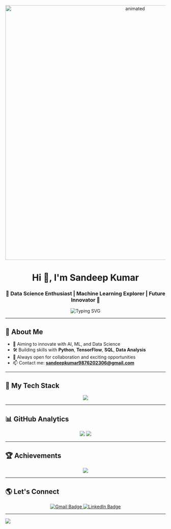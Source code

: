 <!-- Animated Background -->
<div align="center">
  <img src="https://cdn.dribbble.com/users/1162077/screenshots/3848914/programmer.gif" alt="animated" width="800" />
</div>

<h1 align="center">Hi 👋, I'm Sandeep Kumar</h1>
<h3 align="center">🚀 Data Science Enthusiast | Machine Learning Explorer | Future Innovator 🚀</h3>

<p align="center">
  <img src="https://readme-typing-svg.demolab.com?font=Fira+Code&pause=1000&width=435&lines=Data+Scientist+in+the+making...;Machine+Learning+Explorer...;Deep+Learning+Believer...;Let's+Innovate+together!+🚀" alt="Typing SVG" />
</p>

---

## 🚀 About Me
- 🎯 Aiming to innovate with AI, ML, and Data Science
- 🛠️ Building skills with **Python**, **TensorFlow**, **SQL**, **Data Analysis**
- 🤝 Always open for collaboration and exciting opportunities
- 📫 Contact me: **sandeepkumar9876202306@gmail.com**

---

## 🚀 My Tech Stack
<p align="center">
  <img src="https://skillicons.dev/icons?i=python,tensorflow,pandas,numpy,scikit-learn,sql,git" />
</p>

---

## 📊 GitHub Analytics
<p align="center">
  <img src="https://github-readme-stats.vercel.app/api?username=SSandeepk2001&show_icons=true&theme=radical" />
  <img src="https://github-readme-streak-stats.herokuapp.com?user=SSandeepk2001&theme=radical&hide_border=true" />
</p>

---

## 🏆 Achievements
<p align="center">
  <img src="https://github-profile-trophy.vercel.app/?username=SSandeepk2001&theme=onedark" />
</p>

---

## 🌎 Let's Connect
<p align="center">
  <a href="mailto:sandeepkumar9876202306@gmail.com">
    <img src="https://img.shields.io/badge/Gmail-D14836?style=for-the-badge&logo=gmail&logoColor=white" alt="Gmail Badge"/>
  </a>
  <a href="https://www.linkedin.com/in/sandeep-kumar2001/">
    <img src="https://img.shields.io/badge/LinkedIn-blue?style=for-the-badge&logo=linkedin&logoColor=white" alt="LinkedIn Badge"/>
  </a>
</p>

---

<!-- Footer Waves -->
<img src="https://capsule-render.vercel.app/api?type=waving&color=00C9FF&height=200&section=footer"/>
